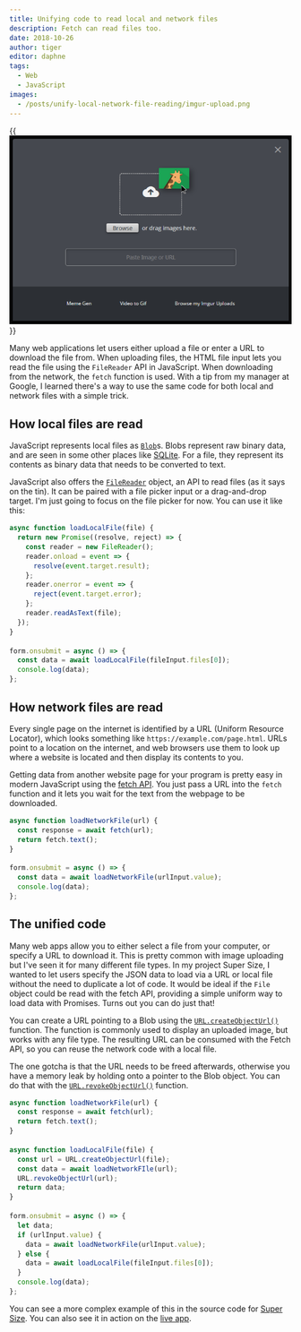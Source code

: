 ```yaml
---
title: Unifying code to read local and network files
description: Fetch can read files too.
date: 2018-10-26
author: tiger
editor: daphne
tags:
  - Web
  - JavaScript
images:
  - /posts/unify-local-network-file-reading/imgur-upload.png
---
```


{{<img src="imgur-upload.png" alt="Imgur upload page with Browse button and input to paste URL">}}

Many web applications let users either upload a file or enter a URL to download the file from. When uploading files, the HTML file input lets you read the file using the `FileReader` API in JavaScript. When downloading from the network, the `fetch` function is used. With a tip from my manager at Google, I learned there's a way to use the same code for both local and network files with a simple trick.

## How local files are read

JavaScript represents local files as [`Blob`](https://developer.mozilla.org/en-US/docs/Web/API/Blob)s. Blobs represent raw binary data, and are seen in some other places like [SQLite](https://www.sqlite.org/datatype3.html#storage_classes_and_datatypes). For a file, they represent its contents as binary data that needs to be converted to text.

JavaScript also offers the [`FileReader`](https://developer.mozilla.org/en-US/docs/Web/API/FileReader) object, an API to read files (as it says on the tin). It can be paired with a file picker input or a drag-and-drop target. I'm just going to focus on the file picker for now. You can use it like this:

```js
async function loadLocalFile(file) {
  return new Promise((resolve, reject) => {
    const reader = new FileReader();
    reader.onload = event => {
      resolve(event.target.result);
    };
    reader.onerror = event => {
      reject(event.target.error);
    };
    reader.readAsText(file);
  });
}

form.onsubmit = async () => {
  const data = await loadLocalFile(fileInput.files[0]);
  console.log(data);
};
```

## How network files are read

Every single page on the internet is identified by a URL (Uniform Resource Locator), which looks something like `https://example.com/page.html`. URLs point to a location on the internet, and web browsers use them to look up where a website is located and then display its contents to you.

Getting data from another website page for your program is pretty easy in modern JavaScript using the [fetch API](https://developer.mozilla.org/en-US/docs/Web/API/Fetch_API). You just pass a URL into the `fetch` function and it lets you wait for the text from the webpage to be downloaded.

```js
async function loadNetworkFile(url) {
  const response = await fetch(url);
  return fetch.text();
}

form.onsubmit = async () => {
  const data = await loadNetworkFile(urlInput.value);
  console.log(data);
};
```

## The unified code

Many web apps allow you to either select a file from your computer, or specify a URL to download it. This is pretty common with image uploading but I've seen it for many different file types. In my project Super Size, I wanted to let users specify the JSON data to load via a URL or local file without the need to duplicate a lot of code. It would be ideal if the `File` object could be read with the fetch API, providing a simple uniform way to load data with Promises. Turns out you can do just that!

You can create a URL pointing to a Blob using the [`URL.createObjectUrl()`](https://developer.mozilla.org/en-US/docs/Web/API/URL/createObjectURL) function. The function is commonly used to display an uploaded image, but works with any file type. The resulting URL can be consumed with the Fetch API, so you can reuse the network code with a local file.

The one gotcha is that the URL needs to be freed afterwards, otherwise you have a memory leak by holding onto a pointer to the Blob object. You can do that with the [`URL.revokeObjectUrl()`](https://developer.mozilla.org/en-US/docs/Web/API/URL/revokeObjectURL) function.

```js
async function loadNetworkFile(url) {
  const response = await fetch(url);
  return fetch.text();
}

async function loadLocalFile(file) {
  const url = URL.createObjectUrl(file);
  const data = await loadNetworkFIle(url);
  URL.revokeObjectUrl(url);
  return data;
}

form.onsubmit = async () => {
  let data;
  if (urlInput.value) {
    data = await loadNetworkFile(urlInput.value);
  } else {
    data = await loadLocalFile(fileInput.files[0]);
  }
  console.log(data);
};
```

You can see a more complex example of this in the source code for [Super Size](https://github.com/chromium/chromium/blob/1f4d773539f68280819ea8eea16e129f0f17dec1/tools/binary_size/libsupersize/static/tree-worker.js#L483). You can also see it in action on the [live app](https://storage.googleapis.com/chrome-supersize/index.html).
